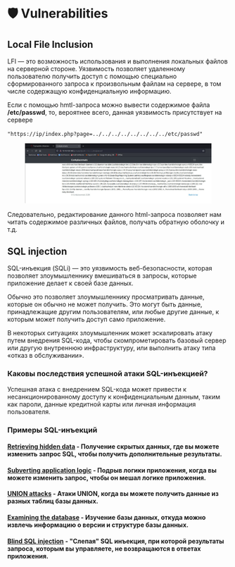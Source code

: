 # 🛡 Vulnerabilities

## Local File Inclusion <a href="#b58f" id="b58f"></a>

LFI — это возможность использования и выполнения локальных файлов на серверной стороне. Уязвимость позволяет удаленному пользователю получить доступ с помощью специально сформированного запроса к произвольным файлам на сервере, в том числе содержащую конфиденциальную информацию.

Если с помощью hmtl-запроса можно вывести содержимое файла **/etc/passwd**, то, вероятнее всего, данная уязвимость присутствует на сервере

`"https://ip/index.php?page=../../../../../../../../etc/passwd"`

<figure><img src="../.gitbook/assets/image (2).png" alt=""><figcaption></figcaption></figure>

Следовательно, редактирование данного html-запроса позволяет нам читать содержимое различных файлов, получать обратную оболочку и т.д.

## SQL injection

SQL-инъекция (SQLi) — это уязвимость веб-безопасности, которая позволяет злоумышленнику вмешиваться в запросы, которые приложение делает к своей базе данных.

Обычно это позволяет злоумышленнику просматривать данные, которые он обычно не может получить. Это могут быть данные, принадлежащие другим пользователям, или любые другие данные, к которым может получить доступ само приложение.

В некоторых ситуациях злоумышленник может эскалировать атаку путем внедрения SQL-кода, чтобы скомпрометировать базовый сервер или другую внутреннюю инфраструктуру, или выполнить атаку типа «отказ в обслуживании».

### Каковы последствия успешной атаки SQL-инъекцией? <a href="#what-is-the-impact-of-a-successful-sql-injection-attack" id="what-is-the-impact-of-a-successful-sql-injection-attack"></a>

Успешная атака с внедрением SQL-кода может привести к несанкционированному доступу к конфиденциальным данным, таким как пароли, данные кредитной карты или личная информация пользователя.

### Примеры SQL-инъекций <a href="#sql-injection-examples" id="sql-injection-examples"></a>

#### [Retrieving hidden data](https://portswigger.net/web-security/sql-injection#retrieving-hidden-data) - Получение скрытых данных, где вы можете изменить запрос SQL, чтобы получить дополнительные результаты.

#### [Subverting application logic](https://portswigger.net/web-security/sql-injection#subverting-application-logic) - Подрыв логики приложения, когда вы можете изменить запрос, чтобы он мешал логике приложения.

#### [UNION attacks](https://portswigger.net/web-security/sql-injection/union-attacks) - Атаки UNION, когда вы можете получить данные из разных таблиц базы данных.

#### [Examining the database](https://portswigger.net/web-security/sql-injection/examining-the-database) - Изучение базы данных, откуда можно извлечь информацию о версии и структуре базы данных.

#### [Blind SQL injection](https://portswigger.net/web-security/sql-injection/blind) - "Слепая" SQL инъекция, при которой результаты запроса, которым вы управляете, не возвращаются в ответах приложения.
